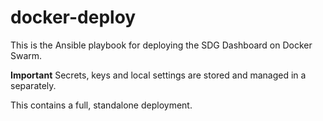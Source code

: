 # docker-deploy

This is the Ansible playbook for deploying the SDG Dashboard on Docker Swarm.

**Important** Secrets, keys and local settings are stored and managed in a separately.

This contains a full, standalone deployment. 